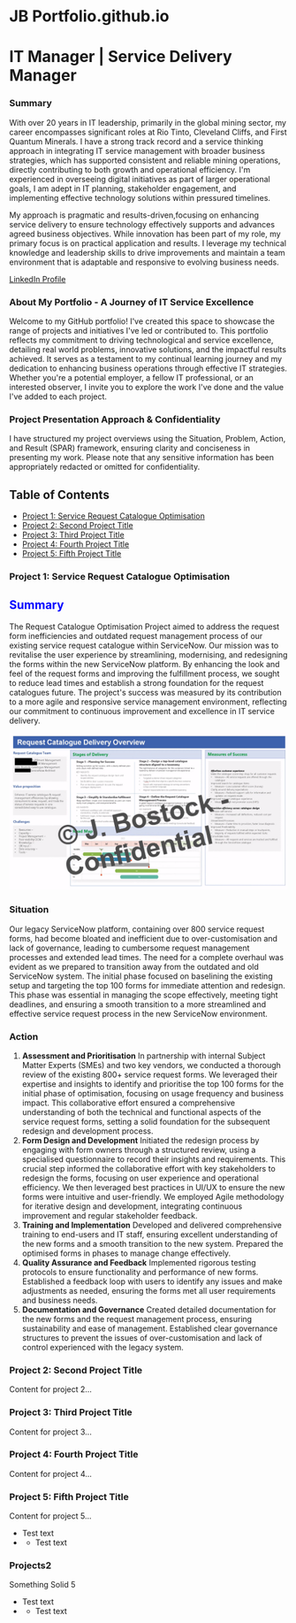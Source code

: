 # JB Portfolio.github.io
# IT Manager | Service Delivery Manager

### Summary
With over 20 years in IT leadership, primarily in the global mining sector, my career encompasses significant roles at Rio Tinto, Cleveland
Cliffs, and First Quantum Minerals. I have a strong track record and a service thinking approach in integrating IT service management with
broader business strategies, which has supported consistent and reliable mining operations, directly contributing to both growth and
operational efficiency. I'm experienced in overseeing digital initiatives as part of larger operational goals, I am adept in IT planning, 
stakeholder engagement, and implementing effective technology solutions within pressured timelines. 

My approach is pragmatic and results-driven,focusing on enhancing service delivery to ensure technology effectively supports and advances 
agreed business objectives. While innovation has been part of my role, my primary focus is on practical application and results. I leverage 
my technical knowledge and leadership skills to drive improvements and maintain a team environment that is adaptable and responsive to evolving business needs.

[LinkedIn Profile](https://www.linkedin.com/in/bostockj)


### About My Portfolio - A Journey of IT Service Excellence
Welcome to my GitHub portfolio! I've created this space to showcase the range of projects and initiatives I've led or contributed to. This portfolio reflects my commitment to driving technological and service excellence, detailing real world problems, innovative solutions, and the impactful results achieved. It serves as a testament to my continual learning journey and my dedication to enhancing business operations through effective IT strategies. Whether you're a potential employer, a fellow IT professional, or an interested observer, I invite you to explore the work I've done and the value I've added to each project.



### Project Presentation Approach & Confidentiality
 I have structured my project overviews using the Situation, Problem, Action, and Result (SPAR) framework, ensuring clarity and conciseness in presenting my work. Please note that any sensitive information has been appropriately redacted or omitted for confidentiality.

## Table of Contents
- [Project 1: Service Request Catalogue Optimisation](#project-1-service-request-catalogue-optimisation)
- [Project 2: Second Project Title](#project-2-second-project-title)
- [Project 3: Third Project Title](#project-3-third-project-title)
- [Project 4: Fourth Project Title](#project-4-fourth-project-title)
- [Project 5: Fifth Project Title](#project-5-fifth-project-title)

### Project 1: Service Request Catalogue Optimisation
<h2 style="color:blue">Summary</h2>
The Request Catalogue Optimisation Project aimed to address the request form inefficiencies and outdated request management process of our existing service request catalogue within ServiceNow. Our mission was to revitalise the user experience by streamlining, modernising, and redesigning the forms within the new ServiceNow platform. By enhancing the look and feel of the request forms and improving the fulfillment process, we sought to reduce lead times and establish a strong foundation for the request catalogues future. The project's success was measured by its contribution to a more agile and responsive service management environment, reflecting our commitment to continuous improvement and excellence in IT service delivery.

![Alt text for your image](Req_Cat_Delivery_Sheet.png)

### Situation
Our legacy ServiceNow platform, containing over 800 service request forms, had become bloated and inefficient due to over-customisation and lack of governance, leading to cumbersome request management processes and extended lead times. The need for a complete overhaul was evident as we prepared to transition away from the outdated and old ServiceNow system. The initial phase focused on baselining the existing setup and targeting the top 100 forms for immediate attention and redesign. This phase was essential in managing the scope effectively, meeting tight deadlines, and ensuring a smooth transition to a more streamlined and effective service request process in the new ServiceNow environment.

### Action
1. **Assessment and Prioritisation** In partnership with internal Subject Matter Experts (SMEs) and two key vendors, we conducted a thorough review of the existing 800+ service request forms. We leveraged their expertise and insights to identify and prioritise the top 100 forms for the initial phase of optimisation, focusing on usage frequency and business impact. This collaborative effort ensured a comprehensive understanding of both the technical and functional aspects of the service request forms, setting a solid foundation for the subsequent redesign and development process.
2. **Form Design and Development** Initiated the redesign process by engaging with form owners through a structured review, using a specialised questionnaire to record their insights and requirements. This crucial step informed the collaborative effort with key stakeholders to redesign the forms, focusing on user experience and operational efficiency. We then leveraged best practices in UI/UX to ensure the new forms were intuitive and user-friendly. We employed Agile methodology for iterative design and development, integrating continuous improvement and regular stakeholder feedback.
3. **Training and Implementation** Developed and delivered comprehensive training to end-users and IT staff, ensuring excellent understanding of the new forms and a smooth transition to the new system. Prepared the optimised forms in phases to manage change effectively.
4. **Quality Assurance and Feedback**  Implemented rigorous testing protocols to ensure functionality and performance of new forms. Established a feedback loop with users to identify any issues and make adjustments as needed, ensuring the forms met all user requirements and business needs.
5. **Documentation and Governance** Created detailed documentation for the new forms and the request management process, ensuring sustainability and ease of management. Established clear governance structures to prevent the issues of over-customisation and lack of control experienced with the legacy system.


### Project 2: Second Project Title
Content for project 2...

### Project 3: Third Project Title
Content for project 3...

### Project 4: Fourth Project Title
Content for project 4...

### Project 5: Fifth Project Title
Content for project 5...


- Test text
- - Test text

### Projects2
Something Solid 5
- Test text
- - Test text
